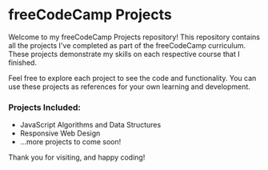 # freeCodeCamp Projects 
Welcome to my freeCodeCamp Projects repository! This repository contains all the projects I've completed as part of the freeCodeCamp curriculum. These projects demonstrate my skills on each respective course that I finished.

Feel free to explore each project to see the code and functionality. You can use these projects as references for your own learning and development. 
### Projects Included: 
- JavaScript Algorithms and Data Structures
- Responsive Web Design
- ...more projects to come soon!

Thank you for visiting, and happy coding!
